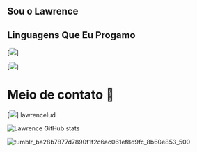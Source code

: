 ## Sou o Lawrence

## Linguagens Que Eu Progamo
[![](https://img.shields.io/badge/Lua-2C2D72?style=for-the-badge&logo=lua&logoColor=white)]

[![](https://img.shields.io/badge/Python-14354C?style=for-the-badge&logo=python&logoColor=white)]

# Meio de contato 📱

[![](https://img.shields.io/badge/Discord-7289DA?style=for-the-badge&logo=discord&logoColor=white)]
lawrencelud

![Lawrence GitHub stats](https://github-readme-stats.vercel.app/api?username=LawrenceLud&show_icons=true&theme=transparent)

![tumblr_ba28b7877d7890f1f2c6ac061ef8d9fc_8b60e853_500](https://github.com/LawrenceLud/LawrenceLud/assets/118234117/ab21d009-2a42-4662-93ef-07970d93aa27)

